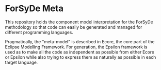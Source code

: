 # ForSyDe Meta

This repository holds the component model interpretation for the ForSyDe methodology so that code can easily be generated and managed for different programming languages.

Pragmatically, the "meta-model" is described in Ecore, the core part of the Eclipse Modelling Framework. For generation, the Epsilon framework is used as to make all the code as independent as possible from either Ecore or Epsilon while also trying to express them as naturally as possible in each target language.
